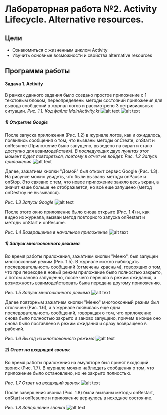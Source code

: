 # Лабораторная работа №2. Activity Lifecycle. Alternative resources.
## Цели
  - Ознакомиться с жизненным циклом Activity
  - Изучить основные возможности и свойства alternative resources
## Программа работы
#### Задача 1. Activity
В рамках данного задания было создано простое приложение с 1 текстовым блоком, переопределены методы состояний приложения для вывода сообщений в журнал логов и рассмотрено 3 нетривиальных ситуации.
*Рис. 1.1.  Код файла MainActivity.kt*
![alt text](1_code1.png)
![alt text](1_code2.png)

##### 1) Открытие Google
После запуска приложения (Рис. 1.2) в журнале логов, как и ожидалось, появились сообщения о том, что вызваны методы onCreate, onStart и onResume (Приложение было запущено, выведено на экран и стало доступно для взаимодействия). *В последующих двух пунктах этот момент будет повторяться, поэтому в отчет не войдет.*
*Рис. 1.2 Запуск приложения*
![alt text](1_1_1.png)

Далее, зажатием кнопки "Домой" был открыт сервис Google (Рис. 1.3). На рисунке можно увидеть, что были вызваны методы onPause и onStop. Это связано с тем, что новое приложение заняло весь экран, а значит наше больше не отображается, но всё еще запущено (метод onDestroy не вызывался).

*Рис. 1.3 Запуск Google*
![alt text](1_1_2.png)

После этого окно приложение было снова открыто (Рис. 1.4) и, как видно из журнала, вызван метод повторного запуска onRestart и методы onStart и onResume.

*Рис. 1.4 Возвращение в начальное приложение*
![alt text](1_1_3.png)

##### 1) Запуск многооконного режима
Во время работы приложения, зажатием кнопки "Меню", был запущен многооконный режим (Рис. 1.5). В журнале можно наблюдать последовательность сообщений (отмечены красным), говорящих о том, что при переходе в новый режим приложение было полностью закрыто, а потом заново запущенно, после чего перешло в режим ожидания, а возможность взаимодействовать была передана другому приложению.

*Рис. 1.5 Запуск многооконного режима*
![alt text](1_2_1.png)

Далее повторным зажатием кнопки "Меню" многооконный режим был отключен (Рис. 1.6), а в журнале появилась еще одна последовательность сообщений, говорящая о том, что приложение снова было полностью закрыто и заново запущено, причем в конце оно снова было поставлено в режим ожидания и сразу возвращено в рабочий.

*Рис. 1.6 Выход из многооконного режима*
![alt text](1_2_2.png)

##### 2) Ответ на входящий звонок
Во время работы приложения на эмуляторе был принят входящий звонок (Рис. 1.7). В журнале можно наблюдать сообщения о том, что приложение было остановлено, но не закрыто полностью.

*Рис. 1.7 Ответ на входящий звонок*
![alt text](1_3_1.png)

После завершения звонка (Рис. 1.8) были вызваны методы onRestart, onStart и onResume и приложение вернулось в исходное состояние.

*Рис. 1.8 Завершение звонка*
![alt text](1_3_1.png)
